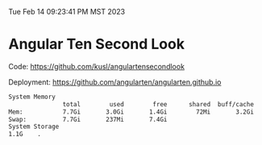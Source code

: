 Tue Feb 14 09:23:41 PM MST 2023

# Angular Ten Second Look

Code: https://github.com/kusl/angulartensecondlook

Deployment: https://github.com/angularten/angularten.github.io

```bash
System Memory
               total        used        free      shared  buff/cache   available
Mem:           7.7Gi       3.0Gi       1.4Gi        72Mi       3.2Gi       4.3Gi
Swap:          7.7Gi       237Mi       7.4Gi
System Storage
1.1G	.
```
```bash

